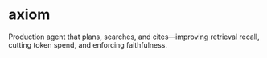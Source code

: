 # axiom
Production agent that plans, searches, and cites—improving retrieval recall, cutting token spend, and enforcing faithfulness.
